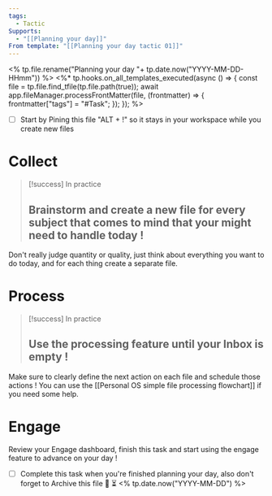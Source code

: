 ```yaml
---
tags:
  - Tactic
Supports:
  - "[[Planning your day]]"
From template: "[[Planning your day tactic 01]]"
---
```

<% tp.file.rename("Planning your day "+ tp.date.now("YYYY-MM-DD-HHmm")) %>
<%* tp.hooks.on_all_templates_executed(async () => {
  const file = tp.file.find_tfile(tp.file.path(true));
  await app.fileManager.processFrontMatter(file, (frontmatter) => {
    frontmatter["tags"] = "#Task";
  });
}); 
%>

- [ ] Start by Pining this file "ALT + !" so it stays in your workspace while you create new files
# Collect


> [!success] In practice
> ## Brainstorm and create a new file for every subject that comes to mind that your might need to handle today ! 

Don't really judge quantity or quality, just think about everything you want to do today, and for each thing create a separate file. 


# Process

> [!success] In practice
> ## Use the processing feature until your Inbox is empty ! 

Make sure to clearly define the next action on each file and schedule those actions ! 
You can use the [[Personal OS simple file processing flowchart]] if you need some help. 


# Engage

Review your Engage dashboard, finish this task and start using the engage feature to advance on your day ! 

- [ ] Complete this task when you're finished planning your day, also don't forget to Archive this file  🔺 ⏳ <% tp.date.now("YYYY-MM-DD") %>




